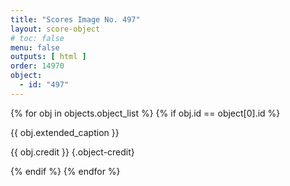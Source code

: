 ```yaml
---
title: "Scores Image No. 497"
layout: score-object
# toc: false
menu: false
outputs: [ html ]
order: 14970
object:
  - id: "497"
---
```


{% for obj in objects.object_list %}
{% if obj.id == object[0].id %}

{{ obj.extended_caption }}

{{ obj.credit }} {.object-credit}

{% endif %}
{% endfor %}
